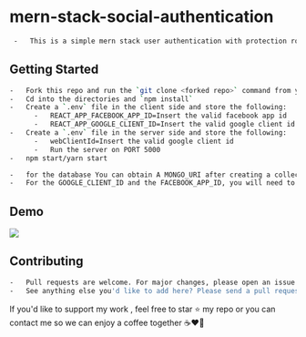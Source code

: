 # mern-stack-social-authentication

```bash
 -   This is a simple mern stack user authentication with protection routes and full inputs validations. There is also a social login option, to login using your facebook or Google accounts. it's made in the purpose of learning and i'm willing to impliment and add more features in the future 
```

## Getting Started

```bash
-   Fork this repo and run the `git clone <forked repo>` command from your terminal/bash
-   Cd into the directories and `npm install`
-   Create a `.env` file in the client side and store the following:
      -   REACT_APP_FACEBOOK_APP_ID=Insert the valid facebook app id
      -   REACT_APP_GOOGLE_CLIENT_ID=Insert the valid google client id
-   Create a `.env` file in the server side and store the following:
      -   webClientId=Insert the valid google client id
      -   Run the server on PORT 5000
-   npm start/yarn start
```

```bash
-   for the database You can obtain A MONGO_URI after creating a collection on [mongodb atlas](https://www.mongodb.com/cloud/atlas). 
-   For the GOOGLE_CLIENT_ID and the FACEBOOK_APP_ID, you will need to go through the Google developer console and the facebook developer accounts page respectively
```


## Demo 

<img src="https://github.com/mohamedzhioua/mern-stack-social-authentication/blob/main/client/src/assets/mern-stack-social-authentication_demo.gif" >

## Contributing

```bash
-   Pull requests are welcome. For major changes, please open an issue first to discuss what you would like to change.
-   See anything else you'd like to add here? Please send a pull request as well!
```

<p> If you'd like to support my work , feel free to star ⭐
              my repo or you can contact me so we can enjoy a coffee together ☕️❤️‍🔥</p>

